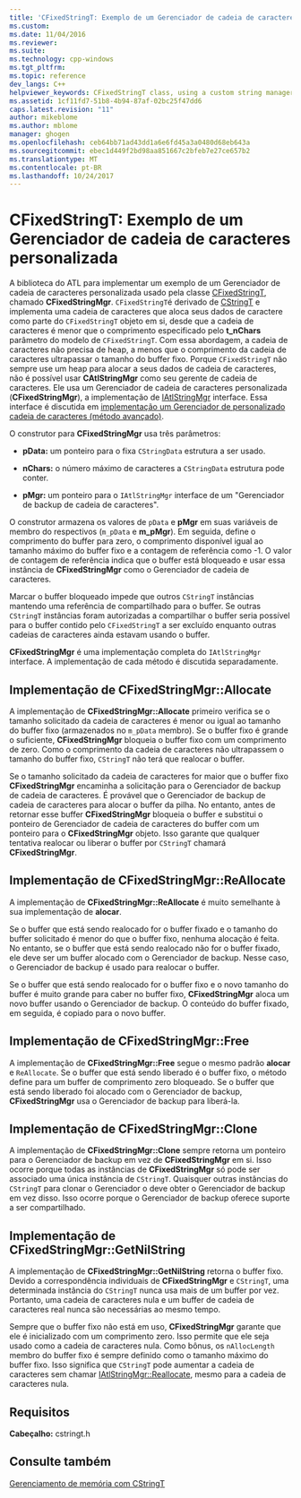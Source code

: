 ```yaml
---
title: 'CFixedStringT: Exemplo de um Gerenciador de cadeia de caracteres personalizada | Microsoft Docs'
ms.custom: 
ms.date: 11/04/2016
ms.reviewer: 
ms.suite: 
ms.technology: cpp-windows
ms.tgt_pltfrm: 
ms.topic: reference
dev_langs: C++
helpviewer_keywords: CFixedStringT class, using a custom string manager
ms.assetid: 1cf11fd7-51b8-4b94-87af-02bc25f47dd6
caps.latest.revision: "11"
author: mikeblome
ms.author: mblome
manager: ghogen
ms.openlocfilehash: ceb64bb71ad43dd1a6e6fd45a3a0480d68eb643a
ms.sourcegitcommit: ebec1d449f2bd98aa851667c2bfeb7e27ce657b2
ms.translationtype: MT
ms.contentlocale: pt-BR
ms.lasthandoff: 10/24/2017
---
```

# <a name="cfixedstringt-example-of-a-custom-string-manager"></a>CFixedStringT: Exemplo de um Gerenciador de cadeia de caracteres personalizada
A biblioteca do ATL para implementar um exemplo de um Gerenciador de cadeia de caracteres personalizada usado pela classe [CFixedStringT](../atl-mfc-shared/reference/cfixedstringt-class.md), chamado **CFixedStringMgr**. `CFixedStringT`é derivado de [CStringT](../atl-mfc-shared/reference/cstringt-class.md) e implementa uma cadeia de caracteres que aloca seus dados de caractere como parte do `CFixedStringT` objeto em si, desde que a cadeia de caracteres é menor que o comprimento especificado pelo **t_nChars** parâmetro do modelo de `CFixedStringT`. Com essa abordagem, a cadeia de caracteres não precisa de heap, a menos que o comprimento da cadeia de caracteres ultrapassar o tamanho do buffer fixo. Porque `CFixedStringT` não sempre use um heap para alocar a seus dados de cadeia de caracteres, não é possível usar **CAtlStringMgr** como seu gerente de cadeia de caracteres. Ele usa um Gerenciador de cadeia de caracteres personalizada (**CFixedStringMgr**), a implementação de [IAtlStringMgr](../atl-mfc-shared/reference/iatlstringmgr-class.md) interface. Essa interface é discutida em [implementação um Gerenciador de personalizado cadeia de caracteres (método avançado)](../atl-mfc-shared/implementation-of-a-custom-string-manager-advanced-method.md).  
  
 O construtor para **CFixedStringMgr** usa três parâmetros:  
  
-   **pData:** um ponteiro para o fixa `CStringData` estrutura a ser usado.  
  
-   **nChars:** o número máximo de caracteres a `CStringData` estrutura pode conter.  
  
-   **pMgr:** um ponteiro para o `IAtlStringMgr` interface de um "Gerenciador de backup de cadeia de caracteres".  
  
 O construtor armazena os valores de `pData` e **pMgr** em suas variáveis de membro do respectivos (`m_pData` e **m_pMgr**). Em seguida, define o comprimento do buffer para zero, o comprimento disponível igual ao tamanho máximo do buffer fixo e a contagem de referência como -1. O valor de contagem de referência indica que o buffer está bloqueado e usar essa instância de **CFixedStringMgr** como o Gerenciador de cadeia de caracteres.  
  
 Marcar o buffer bloqueado impede que outros `CStringT` instâncias mantendo uma referência de compartilhado para o buffer. Se outras `CStringT` instâncias foram autorizadas a compartilhar o buffer seria possível para o buffer contido pelo `CFixedStringT` a ser excluído enquanto outras cadeias de caracteres ainda estavam usando o buffer.  
  
 **CFixedStringMgr** é uma implementação completa do `IAtlStringMgr` interface. A implementação de cada método é discutida separadamente.  
  
## <a name="implementation-of-cfixedstringmgrallocate"></a>Implementação de CFixedStringMgr::Allocate  
 A implementação de **CFixedStringMgr::Allocate** primeiro verifica se o tamanho solicitado da cadeia de caracteres é menor ou igual ao tamanho do buffer fixo (armazenados no `m_pData` membro). Se o buffer fixo é grande o suficiente, **CFixedStringMgr** bloqueia o buffer fixo com um comprimento de zero. Como o comprimento da cadeia de caracteres não ultrapassem o tamanho do buffer fixo, `CStringT` não terá que realocar o buffer.  
  
 Se o tamanho solicitado da cadeia de caracteres for maior que o buffer fixo **CFixedStringMgr** encaminha a solicitação para o Gerenciador de backup de cadeia de caracteres. É provável que o Gerenciador de backup de cadeia de caracteres para alocar o buffer da pilha. No entanto, antes de retornar esse buffer **CFixedStringMgr** bloqueia o buffer e substitui o ponteiro de Gerenciador de cadeia de caracteres do buffer com um ponteiro para o **CFixedStringMgr** objeto. Isso garante que qualquer tentativa realocar ou liberar o buffer por `CStringT` chamará **CFixedStringMgr**.  
  
## <a name="implementation-of-cfixedstringmgrreallocate"></a>Implementação de CFixedStringMgr::ReAllocate  
 A implementação de **CFixedStringMgr::ReAllocate** é muito semelhante à sua implementação de **alocar**.  
  
 Se o buffer que está sendo realocado for o buffer fixado e o tamanho do buffer solicitado é menor do que o buffer fixo, nenhuma alocação é feita. No entanto, se o buffer que está sendo realocado não for o buffer fixado, ele deve ser um buffer alocado com o Gerenciador de backup. Nesse caso, o Gerenciador de backup é usado para realocar o buffer.  
  
 Se o buffer que está sendo realocado for o buffer fixo e o novo tamanho do buffer é muito grande para caber no buffer fixo, **CFixedStringMgr** aloca um novo buffer usando o Gerenciador de backup. O conteúdo do buffer fixado, em seguida, é copiado para o novo buffer.  
  
## <a name="implementation-of-cfixedstringmgrfree"></a>Implementação de CFixedStringMgr::Free  
 A implementação de **CFixedStringMgr::Free** segue o mesmo padrão **alocar** e `ReAllocate`. Se o buffer que está sendo liberado é o buffer fixo, o método define para um buffer de comprimento zero bloqueado. Se o buffer que está sendo liberado foi alocado com o Gerenciador de backup, **CFixedStringMgr** usa o Gerenciador de backup para liberá-la.  
  
## <a name="implementation-of-cfixedstringmgrclone"></a>Implementação de CFixedStringMgr::Clone  
 A implementação de **CFixedStringMgr::Clone** sempre retorna um ponteiro para o Gerenciador de backup em vez de **CFixedStringMgr** em si. Isso ocorre porque todas as instâncias de **CFixedStringMgr** só pode ser associado uma única instância de `CStringT`. Quaisquer outras instâncias do `CStringT` para clonar o Gerenciador o deve obter o Gerenciador de backup em vez disso. Isso ocorre porque o Gerenciador de backup oferece suporte a ser compartilhado.  
  
## <a name="implementation-of-cfixedstringmgrgetnilstring"></a>Implementação de CFixedStringMgr::GetNilString  
 A implementação de **CFixedStringMgr::GetNilString** retorna o buffer fixo. Devido a correspondência individuais de **CFixedStringMgr** e `CStringT`, uma determinada instância do `CStringT` nunca usa mais de um buffer por vez. Portanto, uma cadeia de caracteres nula e um buffer de cadeia de caracteres real nunca são necessárias ao mesmo tempo.  
  
 Sempre que o buffer fixo não está em uso, **CFixedStringMgr** garante que ele é inicializado com um comprimento zero. Isso permite que ele seja usado como a cadeia de caracteres nula. Como bônus, os `nAllocLength` membro do buffer fixo é sempre definido como o tamanho máximo do buffer fixo. Isso significa que `CStringT` pode aumentar a cadeia de caracteres sem chamar [IAtlStringMgr::Reallocate](../atl-mfc-shared/reference/iatlstringmgr-class.md#reallocate), mesmo para a cadeia de caracteres nula.  
  
## <a name="requirements"></a>Requisitos  
 **Cabeçalho:** cstringt.h  
  
## <a name="see-also"></a>Consulte também  
 [Gerenciamento de memória com CStringT](../atl-mfc-shared/memory-management-with-cstringt.md)

